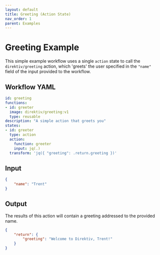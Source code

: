 ```yaml
---
layout: default
title: Greeting (Action State)
nav_order: 1
parent: Examples
---
```


# Greeting Example

This simple example workflow uses a single `action` state to call the `direktiv/greeting` action, which 'greets' the user specified in the `"name"` field of the input provided to the workflow.

## Workflow YAML

```yaml
id: greeting
functions:
- id: greeter
  image: direktiv/greeting:v1
  type: reusable
description: "A simple action that greets you" 
states:
- id: greeter
  type: action
  action: 
    function: greeter
    input: jq(.)
  transform: 'jq({ "greeting": .return.greeting })'
```

## Input

```json
{
    "name": "Trent"
}
```

## Output

The results of this action will contain a greeting addressed to the provided name.

```json
{
    "return": {
        "greeting": "Welcome to Direktiv, Trent!"
    }
}
```

